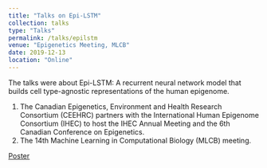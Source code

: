 ```yaml
---
title: "Talks on Epi-LSTM"
collection: talks
type: "Talks"
permalink: /talks/epilstm
venue: "Epigenetics Meeting, MLCB"
date: 2019-12-13
location: "Online"
---
```


The talks were about Epi-LSTM: A recurrent neural network model that builds cell type-agnostic representations of the human epigenome. 

1. The Canadian Epigenetics, Environment and Health Research Consortium (CEEHRC) partners with the International Human Epigenome Consortium (IHEC) to host the IHEC Annual Meeting and the 6th Canadian Conference on Epigenetics. 
2. The 14th Machine Learning in Computational Biology (MLCB) meeting. 


<a href="{{ https://github.com/kevinbdsouza/kevinbdsouza.github.io/tree/master/files/poster_epilstm.pdf }}"><u>Poster</u></a>


